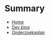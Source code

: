 # Summary

- [Home](./README.md)
- [Dev blog](robuustheid-voor-microservices/README.md)
- [Onderzoeksplan](./onderzoeksplan.md)
